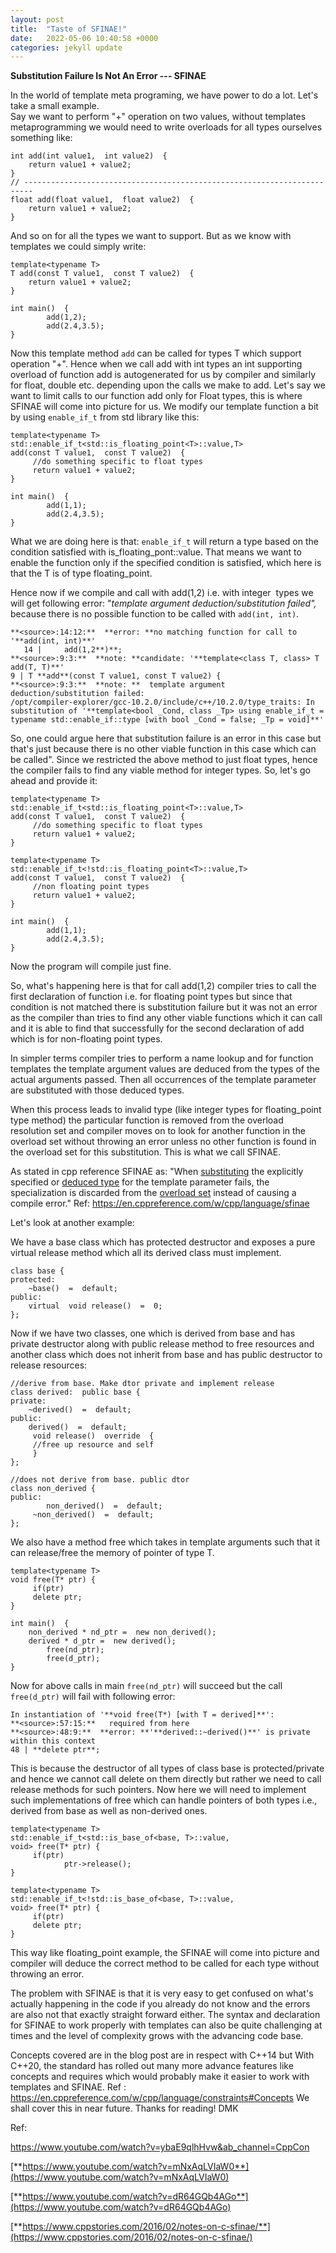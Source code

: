 ```yaml
---
layout: post
title:  "Taste of SFINAE!"
date:   2022-05-06 10:40:58 +0000
categories: jekyll update
---
```


**Substitution Failure Is Not An Error --- SFINAE**

In the world of template meta programing, we have power to do a lot. Let's take a small example.\
Say we want to perform "+" operation on two values, without templates metaprogramming we would need to write overloads for all types ourselves something like:

```
int add(int value1,  int value2)  {
    return value1 + value2;
}
// ------------------------------------------------------------------------
float add(float value1,  float value2)  {
    return value1 + value2;
} 
```

And so on for all the types we want to support. But as we know with templates we could simply write:

```
template<typename T>
T add(const T value1,  const T value2)  {
    return value1 + value2;
}

int main()  {
        add(1,2);
        add(2.4,3.5);
}
```

Now this template method ```add``` can be called for types T which support operation "+". Hence when we call add with int types an int supporting overload of function add is autogenerated for us by compiler and similarly for float, double etc. depending upon the calls we make to add.
Let's say we want to limit calls to our function add only for Float types, this is where SFINAE will come into picture for us. We modify our template function a bit by using ```enable_if_t``` from std library like this:

```
template<typename T>
std::enable_if_t<std::is_floating_point<T>::value,T>
add(const T value1,  const T value2)  {
     //do something specific to float types
     return value1 + value2;
}

int main()  {
        add(1,1);
        add(2.4,3.5);
}
```

What we are doing here is that:
```enable_if_t``` will return a type based on the condition satisfied with is_floating_pont<T>::value. That means we want to enable the function only if the specified condition is satisfied, which here is that the T is of type floating_point.

Hence now if we compile and call with add(1,2) i.e. with integer  types we will get following error: "*template argument deduction/substitution failed",* because there is no possible function to be called with ```add(int, int)```.

```
**<source>:14:12:**  **error: **no matching function for call to '**add(int, int)**'
   14 |     add(1,2**)**;
**<source>:9:3:**  **note: **candidate: '**template<class T, class> T add(T, T)**'
9 | T **add**(const T value1, const T value2) {
**<source>:9:3:**  **note: **  template argument deduction/substitution failed:
/opt/compiler-explorer/gcc-10.2.0/include/c++/10.2.0/type_traits: In substitution of '**template<bool _Cond, class _Tp> using enable_if_t = typename std::enable_if::type [with bool _Cond = false; _Tp = void]**'
```

So, one could argue here that substitution failure is an error in this case but that's just because there is no other viable function in this case which can be called".
Since we restricted the above method to just float types, hence the compiler fails to find any viable method for integer types. So, let's go ahead and provide it:

```
template<typename T>
std::enable_if_t<std::is_floating_point<T>::value,T>
add(const T value1,  const T value2)  {
     //do something specific to float types
     return value1 + value2;
}

template<typename T>
std::enable_if_t<!std::is_floating_point<T>::value,T>
add(const T value1,  const T value2)  {
     //non floating point types
     return value1 + value2;
}

int main()  {
        add(1,1);
        add(2.4,3.5);
}
```

Now the program will compile just fine.

So, what's happening here is that for call add(1,2) compiler tries to call the first declaration of function i.e. for floating point types but since that condition is not matched there is substitution failure but it was not an error as the compiler than tries to find any other viable functions which it can call and it is able to find that successfully for the second declaration of add which is for non-floating point types.

In simpler terms compiler tries to perform a name lookup and for function templates the template argument values are deduced from the types of the actual arguments passed. Then all occurrences of the template parameter are substituted with those deduced types.

When this process leads to invalid type (like integer types for floating_point type method) the particular function is removed from the overload resolution set and compiler moves on to look for another function in the overload set without throwing an error unless no other function is found in the overload set for this substitution. This is what we call SFINAE.

As stated in cpp reference SFINAE as: "When [substituting](https://en.cppreference.com/w/cpp/language/function_template#Template_argument_substitution "cpp/language/function template") the explicitly specified or [deduced type](https://en.cppreference.com/w/cpp/language/template_argument_deduction "cpp/language/template argument deduction") for the template parameter fails, the specialization is discarded from the [overload set](https://en.cppreference.com/w/cpp/language/overload_resolution "cpp/language/overload resolution") instead of causing a compile error." Ref: <https://en.cppreference.com/w/cpp/language/sfinae>

Let's look at another example:

We have a base class which has protected destructor and exposes a pure virtual release method which all its derived class must implement.

```
class base {
protected:
    ~base()  =  default;
public:
    virtual  void release()  =  0;
};
```

Now if we have two classes, one which is derived from base and has private destructor along with public release method to free resources and another class which does not inherit from base and has public destructor to release resources:

```
//derive from base. Make dtor private and implement release
class derived:  public base {
private:
    ~derived()  =  default;
public:
    derived()  =  default;
     void release()  override  {
     //free up resource and self
     }
};

//does not derive from base. public dtor
class non_derived {
public:
        non_derived()  =  default;
     ~non_derived()  =  default;
};
```

We also have a method free which takes in template arguments such that it can release/free the memory of pointer of type T.

```
template<typename T>
void free(T* ptr) {
     if(ptr)
     delete ptr;
}

int main()  {
    non_derived * nd_ptr =  new non_derived();
    derived * d_ptr =  new derived();
        free(nd_ptr);
        free(d_ptr);
}
```
Now for above calls in main ```free(nd_ptr)``` will succeed but the call ```free(d_ptr)``` will fail with following error:

```
In instantiation of '**void free(T*) [with T = derived]**':
**<source>:57:15:**   required from here
**<source>:48:9:**  **error: **'**derived::~derived()**' is private within this context
48 | **delete ptr**;
```

This is because the destructor of all types of class base is protected/private and hence we cannot call delete on them directly but rather we need to call release methods for such pointers. Now here we will need to implement such implementations of free which can handle pointers of both types i.e., derived from base as well as non-derived ones.

```
template<typename T>
std::enable_if_t<std::is_base_of<base, T>::value,
void> free(T* ptr) {
     if(ptr)
            ptr->release();
}

template<typename T>
std::enable_if_t<!std::is_base_of<base, T>::value,
void> free(T* ptr) {
     if(ptr)
     delete ptr;
}
```

This way like floating_point example, the SFINAE will come into picture and compiler will deduce the correct method to be called for each type without throwing an error.

The problem with SFINAE is that it is very easy to get confused on what's actually happening in the code if you already do not know and the errors are also not that exactly straight forward either. The syntax and declaration for SFINAE to work properly with templates can also be quite challenging at times and the level of complexity grows with the advancing code base.

Concepts covered are in the blog post are in respect with C++14 but With C++20, the standard has rolled out many more advance features like concepts and requires which would probably make it easier to work with templates and SFINAE. Ref : <https://en.cppreference.com/w/cpp/language/constraints#Concepts> We shall cover this in near future.
Thanks for reading!
DMK

Ref:

<https://www.youtube.com/watch?v=ybaE9qlhHvw&ab_channel=CppCon>

[**https://www.youtube.com/watch?v=mNxAqLVIaW0**](https://www.youtube.com/watch?v=mNxAqLVIaW0)

[**https://www.youtube.com/watch?v=dR64GQb4AGo**](https://www.youtube.com/watch?v=dR64GQb4AGo)

[**https://www.cppstories.com/2016/02/notes-on-c-sfinae/**](https://www.cppstories.com/2016/02/notes-on-c-sfinae/)